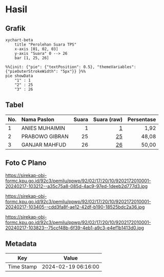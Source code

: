 # Hasil

## Grafik

```mermaid
xychart-beta
    title "Perolehan Suara TPS"
    x-axis [01, 02, 03]
    y-axis "Suara" 0 --> 26
    bar [1, 25, 26]
```

```mermaid
%%{init: {"pie": {"textPosition": 0.5}, "themeVariables": {"pieOuterStrokeWidth": "5px"}} }%%
pie showData
    "1" : 1
    "2" : 25
    "3" : 26
```

## Tabel

| No. | Nama Paslon    | Suara | Suara (raw) | Persentase |
|:--- |:-------------- | -----:| -----------:| ----------:|
| 1   | ANIES MUHAIMIN | 1     | [1][p-1]    | 1,92       |
| 2   | PRABOWO GIBRAN | 25    | [25][p-2]   | 48,08      |
| 3   | GANJAR MAHFUD  | 26    | [26][p-3]   | 50,00      |


[p-1]: https://github.com/gigit-pemilu/pemilu-2024-92-papua-barat/blob/main/pilpres/hitung-suara/sub/92-papua-barat/sub/02-manokwari/sub/17-tanah-rubuh/sub/2010-rembuy/sub/001-tps/sub/paslon-1.txt
[p-2]: https://github.com/gigit-pemilu/pemilu-2024-92-papua-barat/blob/main/pilpres/hitung-suara/sub/92-papua-barat/sub/02-manokwari/sub/17-tanah-rubuh/sub/2010-rembuy/sub/001-tps/sub/paslon-2.txt
[p-3]: https://github.com/gigit-pemilu/pemilu-2024-92-papua-barat/blob/main/pilpres/hitung-suara/sub/92-papua-barat/sub/02-manokwari/sub/17-tanah-rubuh/sub/2010-rembuy/sub/001-tps/sub/paslon-3.txt

## Foto C Plano

https://sirekap-obj-formc.kpu.go.id/92c3/pemilu/ppwp/92/02/17/20/10/9202172010001-20240217-103212--a35c75a8-085d-4ac9-97ed-1deeb2d777d3.jpg

https://sirekap-obj-formc.kpu.go.id/92c3/pemilu/ppwp/92/02/17/20/10/9202172010001-20240217-103405--cdd3fa8f-ae12-42df-b190-18525bdc2a36.jpg

https://sirekap-obj-formc.kpu.go.id/92c3/pemilu/ppwp/92/02/17/20/10/9202172010001-20240217-103823--75ccf48b-6f39-4eb1-a9c3-e4ef1b1413d0.jpg


## Metadata

| Key        | Value               |
| ---------- | ------------------- |
| Time Stamp | 2024-02-19 06:16:00 |



